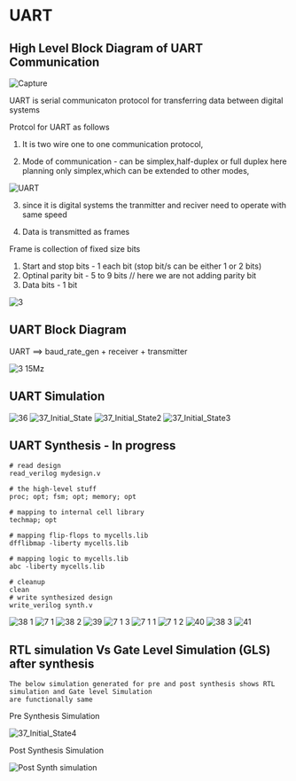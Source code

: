 # UART

## High Level Block Diagram of UART Communication

![Capture](https://github.com/adhiiiii/Hardware-Design---VLSI/assets/47310995/ffd24671-020d-43c9-8ccb-34354802d88d)

UART is serial communicaton protocol for transferring data between digital systems

Protcol for UART as follows

1) It is two wire one to one communication protocol, 

2) Mode of communication - can be simplex,half-duplex or full duplex
here planning only simplex,which can be extended to other modes,

![UART](https://github.com/adhiiiii/Hardware-Design---VLSI/assets/47310995/b7b67d52-6ca8-4b07-ab54-2bf2b9d4a019)

3) since it is digital systems the tranmitter and reciver need to operate with same speed

4) Data is transmitted as frames

Frame is collection of fixed size bits

1) Start and stop bits -  1 each bit (stop bit/s can be either 1 or 2 bits)
2) Optinal parity bit - 5 to 9 bits // here we are not adding parity bit
3) Data bits  - 1 bit

![3](https://github.com/adhiiiii/Hardware-Design---VLSI/assets/47310995/2e9baf11-257f-4162-9d4f-4b95c6009ca3)

## UART Block Diagram

 UART ==> baud_rate_gen + receiver + transmitter
 
 ![3 15Mz](https://github.com/adhiiiii/Hardware-Design---VLSI/assets/47310995/8c77c8e6-a51f-4a68-9841-d197eb943a5e)


## UART Simulation

![36](https://github.com/adhiiiii/Hardware-Design---VLSI/assets/47310995/2bcf5ef5-60af-4b71-a13e-d807deeed533)
![37_Initial_State](https://github.com/adhiiiii/Hardware-Design---VLSI/assets/47310995/ced5aa40-8a67-4280-a1fb-36809e5c91a8)
![37_Initial_State2](https://github.com/adhiiiii/Hardware-Design---VLSI/assets/47310995/7b50ad46-5818-4142-acf3-63e7743fd881)
![37_Initial_State3](https://github.com/adhiiiii/Hardware-Design---VLSI/assets/47310995/85fd7a10-f262-40d7-8497-b17227ad40c7)


## UART Synthesis - In progress

```
# read design
read_verilog mydesign.v

# the high-level stuff
proc; opt; fsm; opt; memory; opt

# mapping to internal cell library
techmap; opt

# mapping flip-flops to mycells.lib
dfflibmap -liberty mycells.lib

# mapping logic to mycells.lib
abc -liberty mycells.lib

# cleanup
clean
# write synthesized design
write_verilog synth.v

``` 


![38 1](https://github.com/adhiiiii/Hardware-Design---VLSI/assets/47310995/5d55f9b4-9f90-47b3-9d0f-a0c9df1f1097)
![7 1](https://github.com/adhiiiii/Hardware-Design---VLSI/assets/47310995/ba42cb5c-93a9-4404-82ad-b7ca5143d9eb)
![38 2](https://github.com/adhiiiii/Hardware-Design---VLSI/assets/47310995/6f0ae3b3-90ca-4e6d-83d8-f0d5d27f0a39)
![39](https://github.com/adhiiiii/Hardware-Design---VLSI/assets/47310995/2d268e98-d683-49fd-9a11-df3eda1c652e)
![7 1 3](https://github.com/adhiiiii/Hardware-Design---VLSI/assets/47310995/ae2b5b03-a253-40af-aabc-a22514bc4b14)
![7 1 1](https://github.com/adhiiiii/Hardware-Design---VLSI/assets/47310995/bf43e7c1-2bf5-45cb-890f-53ede3a4a573)
![7 1 2](https://github.com/adhiiiii/Hardware-Design---VLSI/assets/47310995/97045843-5ee7-4e8a-96b8-6ef01dc09666)
![40](https://github.com/adhiiiii/Hardware-Design---VLSI/assets/47310995/0b105b04-bda4-4bce-b3c8-612b0a09de52)
![38 3](https://github.com/adhiiiii/Hardware-Design---VLSI/assets/47310995/332d4b58-8283-4b7f-b454-cfd42aa94a13)
![41](https://github.com/adhiiiii/Hardware-Design---VLSI/assets/47310995/33adf5eb-6ca3-4239-8371-ef9ea274beb1)

## RTL simulation Vs Gate Level Simulation (GLS) after synthesis

```
The below simulation generated for pre and post synthesis shows RTL simulation and Gate level Simulation
are functionally same
```

Pre Synthesis Simulation

![37_Initial_State4](https://github.com/adhiiiii/Hardware-Design---VLSI/assets/47310995/3b005d93-a57d-4db0-ae78-f58f7cf602e6)

Post Synthesis Simulation

![Post Synth simulation](https://github.com/adhiiiii/Hardware-Design---VLSI/assets/47310995/44e574b8-1092-40db-ae12-0ba3d0c8b588)


